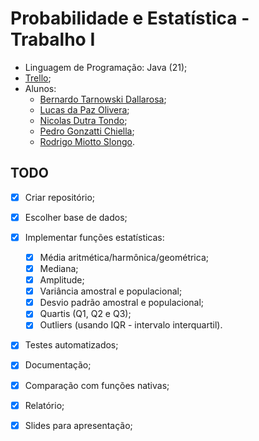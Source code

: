 # Probabilidade e Estatística - Trabalho I

- Linguagem de Programação: Java (21);
- [Trello](https://trello.com/b/tifTF5Vp);
- Alunos:
	- [Bernardo Tarnowski Dallarosa](https://github.com/bernardotdallarosa);
	- [Lucas da Paz Olivera](https://github.com/xLucaspx);
	- [Nicolas Dutra Tondo](https://github.com/NicolasTondo);
	- [Pedro Gonzatti Chiella](https://github.com/pgchiella);
	- [Rodrigo Miotto Slongo](https://github.com/Slongo11).

## TODO

- [x] Criar repositório;
- [x] Escolher base de dados;
- [x] Implementar funções estatísticas:
  - [x] Média aritmética/harmônica/geométrica;
  - [x] Mediana;
  - [x] Amplitude;
  - [x] Variância amostral e populacional;
  - [x] Desvio padrão amostral e populacional;
  - [x] Quartis (Q1, Q2 e Q3);
  - [x] Outliers (usando IQR - intervalo interquartil).
- [x] Testes automatizados;
- [x] Documentação;
- [x] Comparação com funções nativas;
- [x] Relatório;
- [x] Slides para apresentação;


